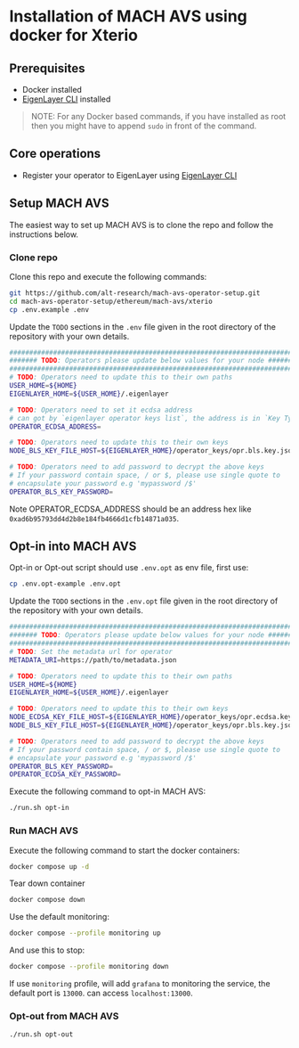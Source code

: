 # Installation of MACH AVS using docker for Xterio

## Prerequisites

* Docker installed
* [EigenLayer CLI](https://github.com/Layr-Labs/eigenlayer-cli) installed

> NOTE: For any Docker based commands, if you have installed as root then you might have to append `sudo` in front of the command.

## Core operations

* Register your operator to EigenLayer using [EigenLayer CLI](https://github.com/Layr-Labs/eigenlayer-cli/blob/master/README.md)

## Setup MACH AVS

The easiest way to set up MACH AVS is to clone the repo and follow the instructions below.

### Clone repo

Clone this repo and execute the following commands:

```bash
git https://github.com/alt-research/mach-avs-operator-setup.git
cd mach-avs-operator-setup/ethereum/mach-avs/xterio
cp .env.example .env
```

Update the `TODO` sections in the `.env` file given in the root directory of the repository with your own details.

```bash
###############################################################################
####### TODO: Operators please update below values for your node ##############
###############################################################################
# TODO: Operators need to update this to their own paths
USER_HOME=${HOME}
EIGENLAYER_HOME=${USER_HOME}/.eigenlayer

# TODO: Operators need to set it ecdsa address
# can got by `eigenlayer operator keys list`, the address is in `Key Type: ECDSA`
OPERATOR_ECDSA_ADDRESS=

# TODO: Operators need to update this to their own keys
NODE_BLS_KEY_FILE_HOST=${EIGENLAYER_HOME}/operator_keys/opr.bls.key.json

# TODO: Operators need to add password to decrypt the above keys
# If your password contain space, / or $, please use single quote to 
# encapsulate your password e.g 'mypassword /$'
OPERATOR_BLS_KEY_PASSWORD=
```

Note OPERATOR_ECDSA_ADDRESS should be an address hex like `0xad6b95793dd4d2b8e184fb4666d1cfb14871a035`.

## Opt-in into MACH AVS

Opt-in or Opt-out script should use `.env.opt` as env file, first use:

```bash
cp .env.opt-example .env.opt
```

Update the `TODO` sections in the `.env.opt` file given in the root directory of the repository with your own details.

```bash
###############################################################################
####### TODO: Operators please update below values for your node ##############
###############################################################################
# TODO: Set the metadata url for operator
METADATA_URI=https://path/to/metadata.json

# TODO: Operators need to update this to their own paths
USER_HOME=${HOME}
EIGENLAYER_HOME=${USER_HOME}/.eigenlayer

# TODO: Operators need to update this to their own keys
NODE_ECDSA_KEY_FILE_HOST=${EIGENLAYER_HOME}/operator_keys/opr.ecdsa.key.json
NODE_BLS_KEY_FILE_HOST=${EIGENLAYER_HOME}/operator_keys/opr.bls.key.json

# TODO: Operators need to add password to decrypt the above keys
# If your password contain space, / or $, please use single quote to 
# encapsulate your password e.g 'mypassword /$'
OPERATOR_BLS_KEY_PASSWORD=
OPERATOR_ECDSA_KEY_PASSWORD=
```

Execute the following command to opt-in MACH AVS:

```bash
./run.sh opt-in
```

### Run MACH AVS

Execute the following command to start the docker containers:

```bash
docker compose up -d
```

Tear down container

```bash
docker compose down
```

Use the default monitoring:

```bash
docker compose --profile monitoring up
```

And use this to stop:

```bash
docker compose --profile monitoring down
```

If use `monitoring` profile, will add `grafana` to monitoring the service, the default port is `13000`. can access `localhost:13000`.

### Opt-out from MACH AVS

```bash
./run.sh opt-out
```
